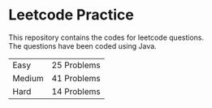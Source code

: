 # Leetcode Practice
This repository contains the codes for leetcode questions. <br>
The questions have been coded using Java. <br>
<table><tr><td>Easy</td><td>25 Problems</td></tr><tr><td>Medium</td><td>41 Problems</td></tr><tr><td>Hard</td><td>14 Problems</td></tr></table>
